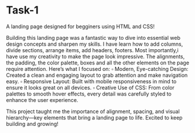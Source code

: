 # Task-1
A landing page designed for begginers using HTML and CSS!

Building this landing page was a fantastic way to dive into essential web design concepts and sharpen my skills. I have learn how to add columns, divide sections, arrange items, add headers, footers. Most importantly,i have use my creativity to make the page look impressive. The alignments, the padding, the color palette, boxes and all the other elements on the page require attention. 
Here’s what I focused on:
▫️ Modern, Eye-catching Design: Created a clean and engaging layout to grab attention and make navigation easy.
▫️ Responsive Layout: Built with mobile responsiveness in mind to ensure it looks great on all devices.
▫️ Creative Use of CSS: From color palettes to smooth hover effects, every detail was carefully styled to enhance the user experience.

This project taught me the importance of alignment, spacing, and visual hierarchy—key elements that bring a landing page to life. Excited to keep building and growing!
